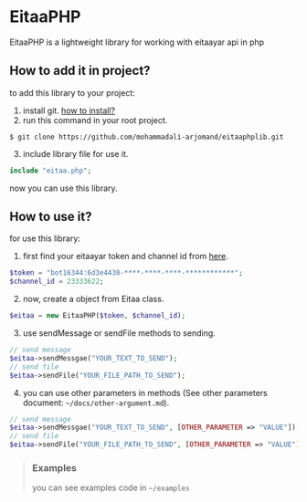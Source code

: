 # EitaaPHP
EitaaPHP is a lightweight library for working with eitaayar api in php

## How to add it in project?
to add this library to your project:

1. install git. [how to install?](https://git-scm.com/downloads)
2. run this command in your root project.
```
$ git clone https://github.com/mohammadali-arjomand/eitaaphplib.git
```
3. include library file for use it.

```php
include "eitaa.php";
```
now you can use this library.

## How to use it?
for use this library:
1. first find your eitaayar token and channel id from [here](https://eitaayar.ir).
```php
$token = "bot16344:6d3e4430-****-****-****-************";
$channel_id = 23333622;
```
2. now, create a object from Eitaa class.
```php
$eitaa = new EitaaPHP($token, $channel_id);
```
3. use sendMessage or sendFile methods to sending.
```php
// send message
$eitaa->sendMessgae("YOUR_TEXT_TO_SEND");
// send file
$eitaa->sendFile("YOUR_FILE_PATH_TO_SEND");
```
4. you can use other parameters in methods (See other parameters document: `~/docs/other-argument.md`).
```php
// send message
$eitaa->sendMessgae("YOUR_TEXT_TO_SEND", [OTHER_PARAMETER => "VALUE"]);
// send file
$eitaa->sendFile("YOUR_FILE_PATH_TO_SEND", [OTHER_PARAMETER => "VALUE"]);
```
>### Examples
> you can see examples code in `~/examples`
